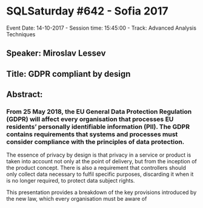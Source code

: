 # SQLSaturday #642 - Sofia 2017
Event Date: 14-10-2017 - Session time: 15:45:00 - Track: Advanced Analysis Techniques
## Speaker: Miroslav Lessev
## Title: GDPR compliant by design
## Abstract:
### From 25 May 2018, the EU General Data Protection Regulation (GDPR) will affect every organisation that processes EU residents’ personally identifiable information (PII). The GDPR contains requirements that systems and processes must consider compliance with the principles of data protection.
The essence of privacy by design is that privacy in a service or product is taken into account not only at the point of delivery, but from the inception of the product concept.
There is also a requirement that controllers should only collect data necessary to fulfil specific purposes, discarding it when it is no longer required, to protect data subject rights.

This presentation provides a breakdown of the key provisions introduced by the new law, which every organisation must be aware of
